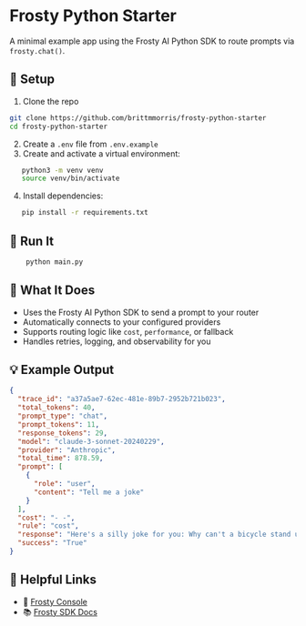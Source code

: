 # Frosty Python Starter

A minimal example app using the Frosty AI Python SDK to route prompts via `frosty.chat()`.

## 🔧 Setup

1. Clone the repo
  ```bash
  git clone https://github.com/brittmmorris/frosty-python-starter
  cd frosty-python-starter
  ```
2. Create a `.env` file from `.env.example`  
3. Create and activate a virtual environment:

```bash
   python3 -m venv venv
   source venv/bin/activate
```
4. Install dependencies:
```bash
   pip install -r requirements.txt
```

## 🚀  Run It
```bash
    python main.py
```


## 🧠 What It Does
- Uses the Frosty AI Python SDK to send a prompt to your router
- Automatically connects to your configured providers
- Supports routing logic like `cost`, `performance`, or fallback
- Handles retries, logging, and observability for you

## 💡 Example Output
```json
{
  "trace_id": "a37a5ae7-62ec-481e-89b7-2952b721b023",
  "total_tokens": 40,
  "prompt_type": "chat",
  "prompt_tokens": 11,
  "response_tokens": 29,
  "model": "claude-3-sonnet-20240229",
  "provider": "Anthropic",
  "total_time": 878.59,
  "prompt": [
    {
      "role": "user",
      "content": "Tell me a joke"
    }
  ],
  "cost": "- -",
  "rule": "cost",
  "response": "Here's a silly joke for you: Why can't a bicycle stand up by itself? It's two-tired!",
  "success": "True"
}
```
## 📎 Helpful Links
- 🔐 [Frosty Console](https://console.gofrosty.ai)
- 📚 [Frosty SDK Docs](https://docs.gofrosty.ai/frosty-ai-docs/python-sdk-guide)

